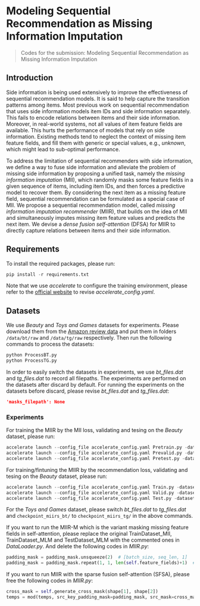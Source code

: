 # Modeling Sequential Recommendation as Missing Information Imputation

> Codes for the submission: Modeling Sequential Recommendation as Missing Information Imputation

## Introduction

Side information is being used extensively to improve the effectiveness of sequential recommendation models.  It is said to help capture the transition patterns among items. Most previous work on sequential recommendation that uses side information models item IDs and side information separately. This fails to encode relations between items and their side information. Moreover, in real-world systems, not all values of item feature fields are available. This hurts the performance of models that rely on side information. Existing methods tend to neglect the context of missing item feature fields, and fill them with generic or special values, e.g., *unknown*, which might lead to sub-optimal performance.

To address the limitation of sequential recommenders with side information, we define a way to fuse side information and alleviate the problem of missing side information by proposing a unified task, namely the *missing information imputation* (MII), which randomly masks some feature fields in a given sequence of items, including item IDs, and then forces a predictive model to recover them. By considering the next item as a missing feature field, sequential recommendation can be formulated as a special case of MII. We propose a sequential recommendation model, called *missing information imputation recommender* (MIIR), that builds on the idea of MII and simultaneously imputes missing item feature values and predicts the next item. We devise a *dense fusion self-attention* (DFSA) for MIIR to directly capture relations between items and their side information.

## Requirements

To install the required packages, please run:

```python
pip install -r requirements.txt
```

Note that we use *accelerate* to configure the training environment, please refer to the [official website](https://huggingface.co/docs/accelerate/index) to revise *accelerate_config.yaml*.

## Datasets

We use *Beauty* and *Toys and Games* datasets for experiments. Please download them from the [Amazon review data](https://nijianmo.github.io/amazon/index.html) and put them in folders `/data/bt/raw` and `/data/tg/raw` respectively. Then run the following commands to process the datasets:

```python
python ProcessBT.py
python ProcessTG.py
```

In order to easily switch the datasets in experiments, we use *bt_files.dat* and *tg_files.dat* to record all filepaths. The experiments are performed on the datasets after discard by default. For running the experiments on the datasets before discard, please revise *bt_files.dat* and *tg_files.dat*:

```json
'masks_filepath': None
```

### Experiments

For training the MIIR by the MII loss, validating and tesing on the *Beauty* dataset, please run:

```python
accelerate launch --config_file accelerate_config.yaml Pretrain.py -dataset_files bt_files.dat -save_path checkpoint_miirs_bt/
accelerate launch --config_file accelerate_config.yaml Prevalid.py -dataset_files bt_files.dat -save_path checkpoint_miirs_bt/
accelerate launch --config_file accelerate_config.yaml Pretest.py -dataset_files bt_files.dat -save_path checkpoint_miirs_bt/
```

For training/fintuning the MIIR by the recommendation loss, validating and tesing on the *Beauty* dataset, please run:

```python
accelerate launch --config_file accelerate_config.yaml Train.py -dataset_files bt_files.dat -save_path checkpoint_miirs_bt/  # if need to finetune the MIIR pretrained by the MII loss, please use -pretrained_model 
accelerate launch --config_file accelerate_config.yaml Valid.py -dataset_files bt_files.dat -save_path checkpoint_miirs_bt/
accelerate launch --config_file accelerate_config.yaml Test.py -dataset_files bt_files.dat -save_path checkpoint_miirs_bt/
```

For the *Toys and Games* dataset, please switch *bt_files.dat* to *tg_files.dat* and `checkpoint_miirs_bt/` to `checkpoint_miirs_tg/` in the above commands.

If you want to run the MIIR-M which is the variant masking missing feature fields in self-attention, please replace the original TrainDataset_MII, TrainDataset_MLM and TestDataset_MLM with the commented ones in *DataLoader.py*. And delete the following codes in *MIIR.py*:
```python
padding_mask = padding_mask.unsqueeze(2)  # [batch_size, seq_len, 1]
padding_mask = padding_mask.repeat(1, 1, len(self.feature_fields)+1)  # [batch_size, seq_len, field_num]
```

If you want to run MIIR with the sparse fusion self-attention (SFSA), please free the following codes in *MIIR.py*:

```python
cross_mask = self.generate_cross_mask(shape[1], shape[2])
temps = mod(temps, src_key_padding_mask=padding_mask, src_mask=cross_mask)  # and comment temps = mod(temps, src_key_padding_mask=padding_mask) 
```

